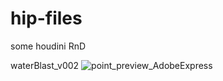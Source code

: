 # hip-files
some houdini RnD


waterBlast_v002
![point_preview_AdobeExpress](https://user-images.githubusercontent.com/30002472/225038335-c2525b4c-50cc-44d8-a322-e0deb7d1b2c4.gif)
